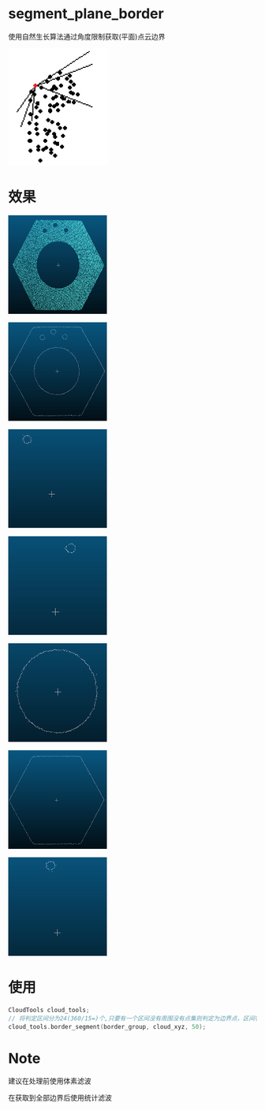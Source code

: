 # segment_plane_border
使用自然生长算法通过角度限制获取(平面)点云边界

![](images/method.png)

# 效果
![](images/result_just_plane.png)

![](images/result_all.png)

![](images/result_0.png)

![](images/result_1.png)

![](images/result_2.png)

![](images/result_3.png)

![](images/result_4.png)

# 使用

``` C++
CloudTools cloud_tools;
// 将判定区间分为24(360/15=)个,只要有一个区间没有周围没有点集则判定为边界点，区间判定数值越大越严格
cloud_tools.border_segment(border_group, cloud_xyz, 50);
```

# Note
建议在处理前使用体素滤波

在获取到全部边界后使用统计滤波
